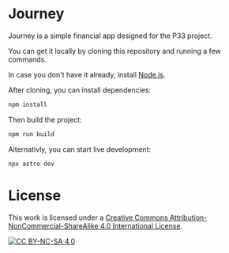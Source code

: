 # Journey

Journey is a simple financial app designed for the P33 project.

You can get it locally by cloning this repository and running a few commands.

In case you don't have it already, install [Node.js](https://nodejs.org/).

After cloning, you can install dependencies:

```sh
npm install
```

Then build the project:

```sh
npm run build
```

Alternativly, you can start live development:

```sh
npx astro dev
```

# License

This work is licensed under a
[Creative Commons Attribution-NonCommercial-ShareAlike 4.0 International License][cc-by-nc-sa].

[![CC BY-NC-SA 4.0][cc-by-nc-sa-image]][cc-by-nc-sa]

[cc-by-nc-sa]: http://creativecommons.org/licenses/by-nc-sa/4.0/
[cc-by-nc-sa-image]: https://licensebuttons.net/l/by-nc-sa/4.0/88x31.png
